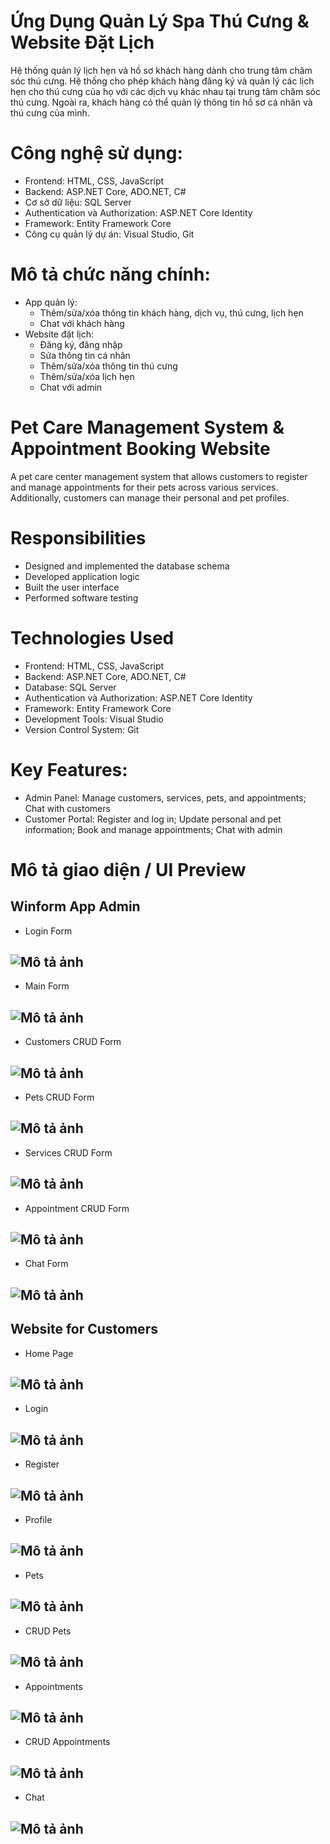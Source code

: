 #  Ứng Dụng Quản Lý Spa Thú Cưng & Website Đặt Lịch 
 Hệ thống quản lý lịch hẹn và hồ sơ khách hàng dành cho trung tâm chăm sóc thú cưng. Hệ thống cho phép khách hàng đăng ký
 và quản lý các lịch hẹn cho thú cưng của họ với các dịch vụ khác nhau tại trung tâm chăm sóc thú cưng. Ngoài ra, khách hàng
 có thể quản lý thông tin hồ sơ cá nhân và thú cưng của mình.
#  Công nghệ sử dụng:
- Frontend: HTML, CSS, JavaScript
- Backend: ASP.NET Core, ADO.NET, C#
- Cơ sở dữ liệu: SQL Server
- Authentication và Authorization: ASP.NET Core Identity
- Framework: Entity Framework Core
- Công cụ quản lý dự án: Visual Studio, Git
#  Mô tả chức năng chính:
- App quản lý:
  - Thêm/sửa/xóa thông tin khách hàng, dịch vụ, thú cưng, lịch hẹn
  - Chat với khách hàng
- Website đặt lịch:
  - Đăng ký, đăng nhập
  - Sửa thông tin cá nhân
  - Thêm/sửa/xóa thông tin thú cưng
  - Thêm/sửa/xóa lịch hẹn
  - Chat với admin
# Pet Care Management System & Appointment Booking Website
A pet care center management system that allows customers to register and manage appointments for their pets across various services. 
Additionally, customers can manage their personal and pet profiles.
# Responsibilities
- Designed and implemented the database schema
- Developed application logic
- Built the user interface
- Performed software testing
# Technologies Used
- Frontend: HTML, CSS, JavaScript 
- Backend: ASP.NET Core, ADO.NET, C#
- Database: SQL Server
- Authentication và Authorization: ASP.NET Core Identity
- Framework: Entity Framework Core
- Development Tools: Visual Studio
- Version Control System: Git
# Key Features:
- Admin Panel: Manage customers, services, pets, and appointments; Chat with customers
- Customer Portal: Register and log in; Update personal and pet information; Book and manage appointments; Chat with admin

# Mô tả giao diện / UI Preview
## Winform App Admin
- Login Form
## ![Mô tả ảnh](https://github.com/tynkeyrm0511/PetCareManagementSolution/blob/master/Images_PetCare/App/Admin_Login.png)
- Main Form
## ![Mô tả ảnh](https://github.com/tynkeyrm0511/PetCareManagementSolution/blob/master/Images_PetCare/App/Supports.png)
- Customers CRUD Form
## ![Mô tả ảnh](https://github.com/tynkeyrm0511/PetCareManagementSolution/blob/master/Images_PetCare/App/Admin_CRUD_Cusomters.png)
- Pets CRUD Form
## ![Mô tả ảnh](https://github.com/tynkeyrm0511/PetCareManagementSolution/blob/master/Images_PetCare/App/CRUD_Pets.png)
- Services CRUD Form
## ![Mô tả ảnh](https://github.com/tynkeyrm0511/PetCareManagementSolution/blob/master/Images_PetCare/App/CRUD_Services.png)
- Appointment CRUD Form
## ![Mô tả ảnh](https://github.com/tynkeyrm0511/PetCareManagementSolution/blob/master/Images_PetCare/App/CRUD_Appointments.png)
- Chat Form
## ![Mô tả ảnh](https://github.com/tynkeyrm0511/PetCareManagementSolution/blob/master/Images_PetCare/App/Supports.png)
## Website for Customers
- Home Page
## ![Mô tả ảnh](https://github.com/tynkeyrm0511/PetCareManagementSolution/blob/master/Images_PetCare/Web/HomePages.png)
- Login
## ![Mô tả ảnh](https://github.com/tynkeyrm0511/PetCareManagementSolution/blob/master/Images_PetCare/Web/Login.png)
- Register
## ![Mô tả ảnh](https://github.com/tynkeyrm0511/PetCareManagementSolution/blob/master/Images_PetCare/Web/Register.png)
- Profile
## ![Mô tả ảnh](https://github.com/tynkeyrm0511/PetCareManagementSolution/blob/master/Images_PetCare/Web/Profile.png)
- Pets
## ![Mô tả ảnh](https://github.com/tynkeyrm0511/PetCareManagementSolution/blob/master/Images_PetCare/Web/Pets.png)
- CRUD Pets
## ![Mô tả ảnh](https://github.com/tynkeyrm0511/PetCareManagementSolution/blob/master/Images_PetCare/Web/Pets-Edit.png)
- Appointments
## ![Mô tả ảnh](https://github.com/tynkeyrm0511/PetCareManagementSolution/blob/master/Images_PetCare/Web/Appointment.png)
- CRUD Appointments
## ![Mô tả ảnh](https://github.com/tynkeyrm0511/PetCareManagementSolution/blob/master/Images_PetCare/Web/Appointment-Create.png)
- Chat
## ![Mô tả ảnh](https://github.com/tynkeyrm0511/PetCareManagementSolution/blob/master/Images_PetCare/Web/Supports.png)
